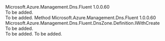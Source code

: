 <Type Name="IWithETagCheck" FullName="Microsoft.Azure.Management.Dns.Fluent.DnsZone.Definition.IWithETagCheck">
  <TypeSignature Language="C#" Value="public interface IWithETagCheck" />
  <TypeSignature Language="ILAsm" Value=".class public interface auto ansi abstract IWithETagCheck" />
  <TypeSignature Language="DocId" Value="T:Microsoft.Azure.Management.Dns.Fluent.DnsZone.Definition.IWithETagCheck" />
  <TypeSignature Language="VB.NET" Value="Public Interface IWithETagCheck" />
  <TypeSignature Language="F#" Value="type IWithETagCheck = interface" />
  <AssemblyInfo>
    <AssemblyName>Microsoft.Azure.Management.Dns.Fluent</AssemblyName>
    <AssemblyVersion>1.0.0.60</AssemblyVersion>
  </AssemblyInfo>
  <Interfaces />
  <Docs>
    <summary>To be added.</summary>
    <remarks>To be added.</remarks>
  </Docs>
  <Members>
    <Member MemberName="WithETagCheck">
      <MemberSignature Language="C#" Value="public Microsoft.Azure.Management.Dns.Fluent.DnsZone.Definition.IWithCreate WithETagCheck ();" />
      <MemberSignature Language="ILAsm" Value=".method public hidebysig newslot virtual instance class Microsoft.Azure.Management.Dns.Fluent.DnsZone.Definition.IWithCreate WithETagCheck() cil managed" />
      <MemberSignature Language="DocId" Value="M:Microsoft.Azure.Management.Dns.Fluent.DnsZone.Definition.IWithETagCheck.WithETagCheck" />
      <MemberSignature Language="VB.NET" Value="Public Function WithETagCheck () As IWithCreate" />
      <MemberSignature Language="F#" Value="abstract member WithETagCheck : unit -&gt; Microsoft.Azure.Management.Dns.Fluent.DnsZone.Definition.IWithCreate" Usage="iWithETagCheck.WithETagCheck " />
      <MemberType>Method</MemberType>
      <AssemblyInfo>
        <AssemblyName>Microsoft.Azure.Management.Dns.Fluent</AssemblyName>
        <AssemblyVersion>1.0.0.60</AssemblyVersion>
      </AssemblyInfo>
      <ReturnValue>
        <ReturnType>Microsoft.Azure.Management.Dns.Fluent.DnsZone.Definition.IWithCreate</ReturnType>
      </ReturnValue>
      <Parameters />
      <Docs>
        <summary>To be added.</summary>
        <returns>To be added.</returns>
        <remarks>To be added.</remarks>
      </Docs>
    </Member>
  </Members>
</Type>